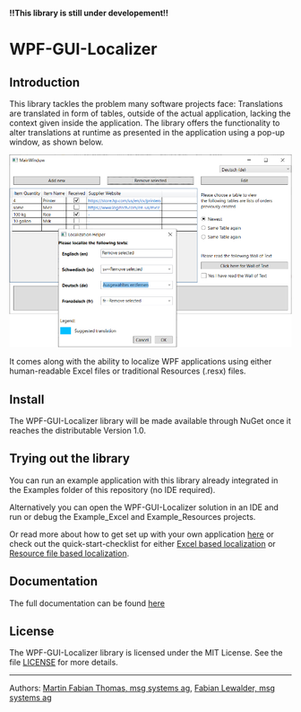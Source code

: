 **!!This library is still under developement!!**

# WPF-GUI-Localizer

## Introduction

This library tackles the problem many software projects face: Translations are translated in form of tables, outside of the actual application, lacking the context given inside the application.
The library offers the functionality to alter translations at runtime as presented in the application using a pop-up window, as shown below.

![Dialog Pop-up Window](Docs/dialog.PNG)

It comes along with the ability to localize WPF applications using either human-readable Excel files or traditional Resources (.resx) files.

## Install

The WPF-GUI-Localizer library will be made available through NuGet once it reaches the distributable Version 1.0.

## Trying out the library

You can run an example application with this library already integrated in the Examples folder of this repository (no IDE required).

Alternatively you can open the WPF-GUI-Localizer solution in an IDE and run or debug the Example_Excel and Example_Resources projects.

Or read more about how to get set up with your own application [here](Docs/documentation.md#setup) or check out the quick-start-checklist for either [Excel based localization](Docs/documentation.md#excelquickstart) or [Resource file based localization](Docs/documentation.md#resourcequickstart).

## Documentation

The full documentation can be found [here](Docs/documentation.md)

## License

The WPF-GUI-Localizer library is licensed under the MIT License. See the file [LICENSE](LICENSE) for more details.

-----

Authors: [Martin Fabian Thomas, msg systems ag](mailto:martin.thomas@msg.group),
[Fabian Lewalder, msg systems ag](mailto:fabian.lewalder@msg.group)
